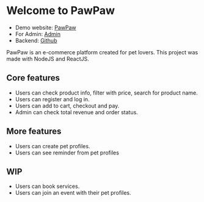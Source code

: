 # Welcome to PawPaw

- Demo website: [PawPaw](https://pawpaw.netlify.app/) 
- For Admin: [Admin](https://pawpaw.netlify.app/admin)
- Backend: [Github](https://github.com/ThuThao-Jul/pawpawpetshop-be)

PawPaw is an e-commerce platform created for pet lovers. This project was made with NodeJS and ReactJS.

## Core features

- Users can check product info, filter with price, search for product name.
- Users can register and log in.
- Users can add to cart, checkout and pay.
- Admin can check total revenue and order status.

## More features

- Users can create pet profiles.
- Users can see reminder from pet profiles

## WIP

- Users can book services.
- Users can join an event with their pet profiles.

